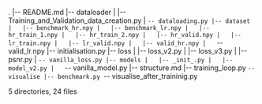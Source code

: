 .
|-- README.md
|-- dataloader
|   |-- Training_and_Validation_data_creation.py
|   `-- dataloading.py
|-- dataset
|   |-- benchmark_hr.npy
|   |-- benchmark_lr.npy
|   |-- hr_train_1.npy
|   |-- hr_train_2.npy
|   |-- hr_valid.npy
|   |-- lr_train.npy
|   |-- lr_valid.npy
|   |-- valid_hr.npy
|   `-- valid_lr.npy
|-- initialisation.py
|-- loss
|   |-- loss_v2.py
|   |-- loss_v3.py
|   |-- psnr.py
|   `-- vanilla_loss.py
|-- models
|   |-- _init_.py
|   |-- model_v2.py
|   `-- vanilla_model.py
|-- structure.md
|-- training_loop.py
`-- visualise
    |-- benchmark.py
    `-- visualise_after_traininig.py

5 directories, 24 files
